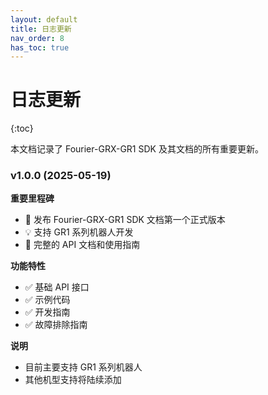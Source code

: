 ```yaml
---
layout: default
title: 日志更新
nav_order: 8
has_toc: true
---
```


# 日志更新

{:toc}

本文档记录了 Fourier-GRX-GR1 SDK 及其文档的所有重要更新。

### v1.0.0 (2025-05-19)

**重要里程碑**

- 🎉 发布 Fourier-GRX-GR1 SDK 文档第一个正式版本
- 💡 支持 GR1 系列机器人开发
- 📖 完整的 API 文档和使用指南

**功能特性**

- ✅ 基础 API 接口
- ✅ 示例代码
- ✅ 开发指南
- ✅ 故障排除指南

**说明**

- 目前主要支持 GR1 系列机器人
- 其他机型支持将陆续添加
